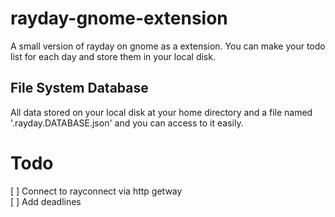 # rayday-gnome-extension
A small version of rayday on gnome as a extension. You can make your todo list for each day and store them in your local disk.

## File System Database
All data stored on your local disk at your home directory and a file named '.rayday.DATABASE.json' and you can access to it easily.

# Todo
[ ] Connect to rayconnect via http getway  
[ ] Add deadlines